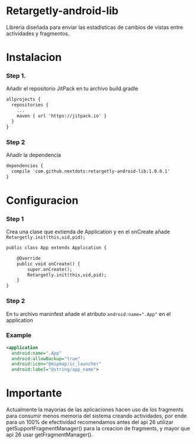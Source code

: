 # Retargetly-android-lib

Libreria diseñada para enviar las estadisticas de cambios de vistas entre actividades y fragmentos.

# Instalacion

### Step 1. 

Añadir el repositorio JitPack en tu archivo build.gradle

```xml
allprojects {
  repositories {
    ...
    maven { url 'https://jitpack.io' }
  }
}
```
### Step 2 

Añadir la dependencia

```xml
dependencies {
  compile 'com.github.nextdots:retargetly-android-lib:1.0.0.1'
}
```

# Configuracion

### Step 1

Crea una clase que extienda de Application y en el onCreate añade ``Retargetly.init(this,uid,pid);``

```xml
public class App extends Application {

    @Override
    public void onCreate() {
        super.onCreate();
        Retargetly.init(this,uid,pid);
    }
}
```

### Step 2

En tu archivo maninfest añade el atributo ``android:name=".App"`` en el application

### Example

```xml
<application
  android:name=".App"
  android:allowBackup="true"
  android:icon="@mipmap/ic_launcher"
  android:label="@string/app_name">
```

# Importante

Actualmente la mayorias de las aplicaciones hacen uso de los fragments para consumir menos memoria del sistema creando actividades,
por ende para un 100% de efectividad recomendamos antes del api 26 utilizar getSupportFragmentManager() para la creacion de fragments, 
y mayor que api 26 usar getFragmentManager().


